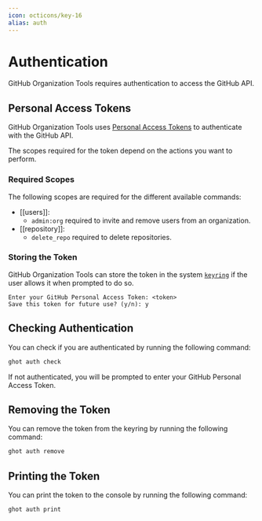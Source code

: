 ```yaml
---
icon: octicons/key-16
alias: auth
---
```


# Authentication
GitHub Organization Tools requires authentication to access the GitHub API.


## Personal Access Tokens
GitHub Organization Tools uses [Personal Access Tokens](https://docs.github.com/en/authentication/keeping-your-account-and-data-secure/creating-a-personal-access-token)
to authenticate with the GitHub API.

The scopes required for the token depend on the actions you want
to perform.

### Required Scopes
The following scopes are required for the different available commands:

- [[users]]:
    - `admin:org` required to invite and remove users from an organization.
- [[repository]]:
    - `delete_repo` required to delete repositories.

[invite]: invite.md
[delete]: delete.md

### Storing the Token
GitHub Organization Tools can store the token in the system [`keyring`][keyring]
if the user allows it when prompted to do so.

[keyring]: https://pypi.org/project/keyring/

```
Enter your GitHub Personal Access Token: <token>
Save this token for future use? (y/n): y
```


## Checking Authentication
You can check if you are authenticated by running the following command:

```bash
ghot auth check
```

If not authenticated, you will be prompted to enter
your GitHub Personal Access Token.

## Removing the Token
You can remove the token from the keyring by running
the following command:

```bash
ghot auth remove
```

## Printing the Token
You can print the token to the console by running
the following command:

```bash
ghot auth print
```

